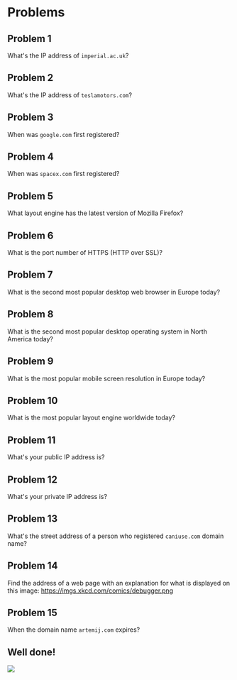 # Problems

## Problem 1

What's the IP address of `imperial.ac.uk`?

## Problem 2

What's the IP address of `teslamotors.com`?

## Problem 3

When was `google.com` first registered?

## Problem 4

When was `spacex.com` first registered?

## Problem 5

What layout engine has the latest version of Mozilla Firefox?

## Problem 6

What is the port number of HTTPS (HTTP over SSL)?

## Problem 7

What is the second most popular desktop web browser in Europe today?

## Problem 8

What is the second most popular desktop operating system in North America today?

## Problem 9

What is the most popular mobile screen resolution in Europe today?

## Problem 10

What is the most popular layout engine worldwide today?

## Problem 11

What's your public IP address is?

## Problem 12

What's your private IP address is?

## Problem 13

What's the street address of a person who registered `caniuse.com` domain name?

## Problem 14

Find the address of a web page with an explanation for what is displayed on this image: https://imgs.xkcd.com/comics/debugger.png

## Problem 15

When the domain name `artemij.com` expires?

## Well done!

![](https://38.media.tumblr.com/7cc0ddd8e7d09892fe87edbbe1688540/tumblr_ndcdf4scrN1t0b1clo1_400.gif)


